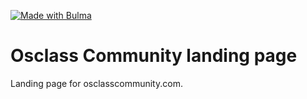 [![Made with Bulma](https://bulma.io/images/made-with-bulma.png)](https://bulma.io)

# Osclass Community landing page
Landing page for osclasscommunity.com.
